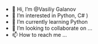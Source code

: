 - 👋 Hi, I’m @Vasiliy Galanov
- 👀 I’m interested in Python, C# )
- 🌱 I’m currently learning Python
- 💞️ I’m looking to collaborate on ...
- 📫 How to reach me ...

<!---
Vasiliy-G/Vasiliy-G is a ✨ special ✨ repository because its `README.md` (this file) appears on your GitHub profile.
You can click the Preview link to take a look at your changes.
--->
